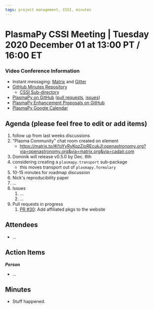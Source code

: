 ```yaml
---
tags: project management, CSSI, minutes
---
```


# PlasmaPy CSSI Meeting | Tuesday 2020 December 01 at 13:00 PT / 16:00 ET

### Video Conference Information
* Instant messaging: [Matrix](https://element.im/app/#/room/#plasmapy:openastronomy.org) and [Gitter](https://gitter.im/PlasmaPy/Lobby)
* [GitHub Minutes Repository](https://github.com/PlasmaPy/plasmapy-meeting-notes)
    * [CSSI Sub-directory](https://github.com/PlasmaPy/plasmapy-meeting-notes/tree/master/CSSI_2020-present)
* [PlasmaPy on GitHub](https://github.com/PlasmaPy/plasmapy) ([pull requests](https://github.com/PlasmaPy/plasmapy/pulls), [issues](https://github.com/PlasmaPy/plasmapy/issues))
* [PlasmaPy Enhancement Proposals on GitHub](https://github.com/PlasmaPy/PlasmaPy-PLEPs)
* [PlasmaPy Google Calendar](https://calendar.google.com/calendar?cid=bzVsb3ZkcW0zaWxsam00ZTlrMDd2cmw5bWdAZ3JvdXAuY2FsZW5kYXIuZ29vZ2xlLmNvbQ)

## Agenda (please feel free to edit or add items)

1. follow up from last weeks discussions
2. "Plasma Community" chat room created on element
    * https://matrix.to/#/!oYyRyKqzZioREcukJl:openastronomy.org?via=openastronomy.org&via=matrix.org&via=cadair.com
4. Dominik will release v0.5.0 by Dec. 6th
5. considering creating a `plasmapy.transport` sub-package
    * this moves transport out of `plasmapy.formulary`
6. 10-15 minutes for roadmap discussion
7. Nick's reproducibility paper
8. ...
9. Issues
    1. ...
    2. ...
10. Pull requests in progress 
    1. [PR #30](https://github.com/PlasmaPy/plasmapy.github.io/pull/80): Add affiliated pkgs to the website
    
## Attendees

* ...

## Action Items

***Person***
* ...

## Minutes

* Stuff happened.
